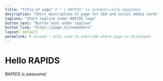 ```yaml
---
title: "Title of page" # " | RAPIDS" is automatically appended
description: "Short description of page for SEO and social media cards"
tagline: "Short tagline under RAPIDS logo"
button_text: "Button text under tagline"
button_link: "https://page.to/somewhere"
layout: default
permalink: # unused - only used to override where page is displayed
---
```


# Hello RAPIDS

RAPIDS is awesome!
